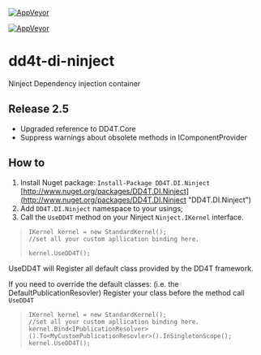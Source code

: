 
[![AppVeyor](https://ci.appveyor.com/api/projects/status/github/dd4t/DD4T.DI.Ninject?branch=master&svg=true&passingText=master)](https://ci.appveyor.com/project/DD4T/dd4t-di-ninject)

[![AppVeyor](https://ci.appveyor.com/api/projects/status/github/dd4t/DD4T.DI.Ninject?branch=develop&svg=true&passingText=develop)](https://ci.appveyor.com/project/DD4T/dd4t-di-ninject)

# dd4t-di-ninject

Ninject Dependency injection container

## Release 2.5

- Upgraded reference to DD4T.Core
- Suppress warnings about obsolete methods in IComponentProvider

## How to 

1. Install Nuget package: `Install-Package DD4T.DI.Ninject` [http://www.nuget.org/packages/DD4T.DI.Ninject](http://www.nuget.org/packages/DD4T.DI.Ninject "DD4T.DI.Ninject")
2. Add `DD4T.DI.Ninject` namespace to your usings;
3. Call the `UseDD4T` method on your Ninject `Ninject.IKernel` interface.

>     IKernel kernel = new StandardKernel();
>     //set all your custom apllication binding here.
>     
>     kernel.UseDD4T();



UseDD4T will Register all default class provided by the DD4T framework.

If you need to override the default classes: (i.e. the DefaultPublicationResovler) Register your class before the method call `UseDD4T`

>     IKernel kernel = new StandardKernel();
>     //set all your custom apllication binding here.
>     kernel.Bind<IPublicationResolver>().To<MyCustomPublicationResovler>().InSingletonScope();
>     kernel.UseDD4T();
